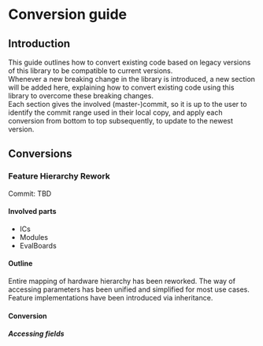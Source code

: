 # Conversion guide

## Introduction

This guide outlines how to convert existing code based on legacy versions of this
library to be compatible to current versions.  
Whenever a new breaking change in the library is introduced, a new section
will be added here, explaining how to convert existing code using this library
to overcome these breaking changes.  
Each section gives the involved (master-)commit, so it is up to the user to identify
the commit range used in their local copy, and apply each conversion from bottom to top
subsequently, to update to the newest version.

## Conversions

### Feature Hierarchy Rework

Commit: TBD

#### Involved parts

- ICs
- Modules
- EvalBoards

#### Outline

Entire mapping of hardware hierarchy has been reworked. The way of accessing parameters
has been unified and simplified for most use cases. Feature implementations have
been introduced via inheritance.

#### Conversion

##### Accessing fields

